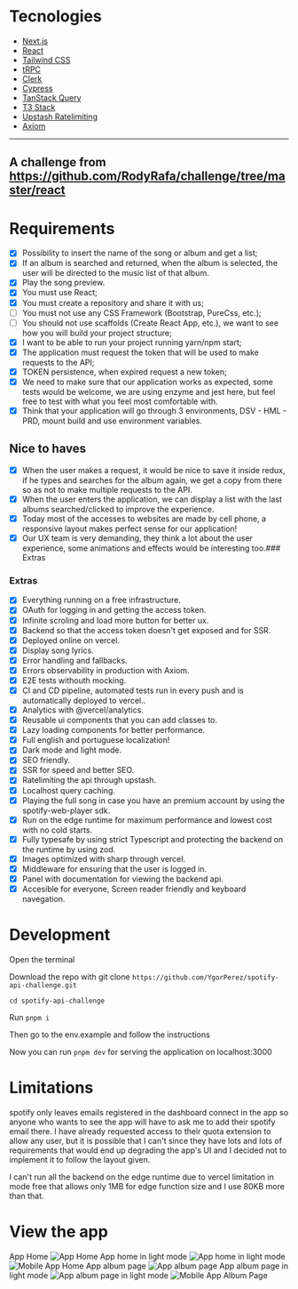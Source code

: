 # Tecnologies
- [Next.js](https://nextjs.org)
- [React](https://nextjs.org)
- [Tailwind CSS](https://tailwindcss.com)
- [tRPC](https://trpc.io)
- [Clerk](https://clerk.dev)
- [Cypress](https://www.cypress.io/)
- [TanStack Query](https://tanstack.com/query/latest)
- [T3 Stack](https://create.t3.gg/)
- [Upstash Ratelimiting](https://upstash.com/blog/upstash-ratelimit)
- [Axiom](https://axiom.co)
---
A challenge from https://github.com/RodyRafa/challenge/tree/master/react
---
# Requirements
- [x] Possibility to insert the name of the song or album and get a list;
- [x] If an album is searched and returned, when the album is selected, the user will be directed to the music list of that album.
- [x] Play the song preview.
- [x] You must use React;
- [x] You must create a repository and share it with us;
- [ ] You must not use any CSS Framework (Bootstrap, PureCss, etc.);
- [ ] You should not use scaffolds (Create React App, etc.), we want to see how you will build your project structure;
- [x] I want to be able to run your project running yarn/npm start;
- [x] The application must request the token that will be used to make requests to the API;
- [x] TOKEN persistence, when expired request a new token;
- [x] We need to make sure that our application works as expected, some tests would be welcome, we are using enzyme and jest here, but feel free to test with what you feel most comfortable with.
- [x] Think that your application will go through 3 environments, DSV - HML - PRD, mount build and use environment variables.

## Nice to haves
- [x] When the user makes a request, it would be nice to save it inside redux, if he types and searches for the album again, we get a copy from there so as not to make multiple requests to the API.
- [x] When the user enters the application, we can display a list with the last albums searched/clicked to improve the experience.
- [x] Today most of the accesses to websites are made by cell phone, a responsive layout makes perfect sense for our application!
- [x] Our UX team is very demanding, they think a lot about the user experience, some animations and effects would be interesting too.### Extras

### Extras
- [x] Everything running on a free infrastructure.
- [x] OAuth for logging in and getting the access token.
- [x] Infinite scroling and load more button for better ux.
- [x] Backend so that the access token doesn't get exposed and for SSR.
- [x] Deployed online on vercel.
- [x] Display song lyrics.
- [x] Error handling and fallbacks.
- [x] Errors observability in production with Axiom.
- [x] E2E tests withouth mocking.
- [x] CI and CD pipeline, automated tests run in every push and is automatically deployed to vercel..  
- [x] Analytics with @vercel/analytics.
- [x] Reusable ui components that you can add classes to.
- [x] Lazy loading components for better performance.
- [x] Full english and portuguese localization!
- [x] Dark mode and light mode.
- [x] SEO friendly.
- [x] SSR for speed and better SEO.
- [x] Ratelimiting the api through upstash.
- [x] Localhost query caching.
- [x] Playing the full song in case you have an premium account by using the spotify-web-player sdk.
- [x] Run on the edge runtime for maximum performance and lowest cost with no cold starts.
- [x] Fully typesafe by using strict Typescript and protecting the backend on the runtime by using zod.
- [x] Images optimized with sharp through vercel.
- [x] Middleware for ensuring that the user is logged in.
- [x] Panel with documentation for viewing the backend api.
- [x] Accesible for everyone, Screen reader friendly and keyboard navegation.

# Development

Open the terminal

Download the repo with git clone `https://github.com/YgorPerez/spotify-api-challenge.git`

`cd spotify-api-challenge`

Run `pnpm i`

Then go to the env.example and follow the instructions

Now you can run `pnpm dev` for serving the application on localhost:3000

# Limitations
spotify only leaves emails registered in the dashboard connect in the app so anyone who wants to 
see the app will have to ask me to add their spotify email there. I have already requested access 
to their quota extension to allow any user, but it is possible that I can't since they have lots
and lots of requirements that would end up degrading the app's UI and I decided not to implement 
it to follow the layout given.

I can't run all the backend on the edge runtime due to vercel limitation in mode
free that allows only 1MB for edge function size and I use 80KB more than that.

# View the app
App Home
![App Home](/public/images/home-preview.png "App Home")
App home in light mode
![App home in light mode](/public/images/home-preview-light.png "App home in light mode")
![Mobile App Home](/public/images/home-preview-mobile.png "Mobile App Home")
App album page
![App album page](/public/images/album-preview.png "App album page")
App album page in light mode
![App album page in light mode](/public/images/album-preview-light.png "App album page in light mode")
![Mobile App Album Page](/public/images/album-preview-mobile.png "Mobile App Album Page")
